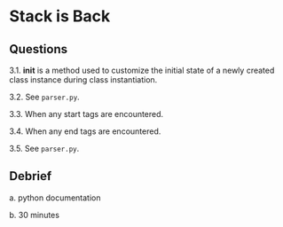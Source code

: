 # Stack is Back

## Questions

3.1. __init__ is a method used to customize the initial state of a newly created class instance during class instantiation.

3.2. See `parser.py`.

3.3. When any start tags are encountered.

3.4. When any end tags are encountered.

3.5. See `parser.py`.

## Debrief

a. python documentation

b. 30 minutes
